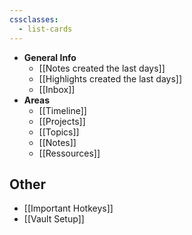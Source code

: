 ```yaml
---
cssclasses:
  - list-cards
---
```

- **General Info**
	- [[Notes created the last days]]
	- [[Highlights created the last days]]
	- [[Inbox]]
- **Areas**
	- [[Timeline]]
	- [[Projects]]
	- [[Topics]]
	- [[Notes]]
	- [[Ressources]]

## Other
- [[Important Hotkeys]]
- [[Vault Setup]]